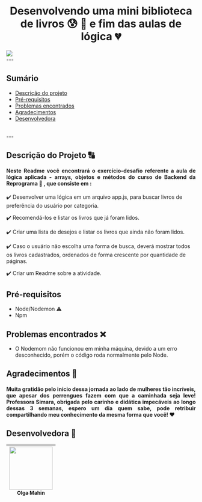 # <h1 align="center"> Desenvolvendo uma mini biblioteca de livros :cold_sweat: :muscle: e fim das aulas de lógica :broken_heart: </h1>

<img src="https://img.shields.io/badge/cheirinho-de%20conclu%C3%ADdo-orange?style=for-the-badge&logo=appveyor"/>

<br>
---

## Sumário

* [Descrição do projeto](#descrição-do-projeto)
* [Pré-requisitos](#pré-requisitos)
* [Problemas encontrados](#problemas-encontrados)
* [Agradecimentos](#agradecimentos)
* [Desenvolvedora](#desenvolvedora)

<br>
---

## Descrição do Projeto :capital_abcd:

#### <p align="justify"> Neste Readme você encontrará o exercício-desafio referente a aula de lógica aplicada - arrays, objetos e métodos do curso de Backend da Reprograma 🚀 , que consiste em :

:heavy_check_mark: Desenvolver uma lógica em um arquivo app.js, para buscar livros de preferência do usuário por categoria.

:heavy_check_mark: Recomendá-los e listar os livros que já foram lidos.

:heavy_check_mark: Criar uma lista de desejos e listar os livros que ainda não foram lidos.

:heavy_check_mark: Caso o usuário não escolha uma forma de busca, deverá mostrar todos os livros cadastrados, ordenados de forma crescente por quantidade de páginas.

:heavy_check_mark: Criar um Readme sobre a atividade. </p>

## Pré-requisitos 

* Node/Nodemon :warning:
* Npm 

## Problemas encontrados :x:

* O Nodemom não funcionou em minha máquina, devido a um erro desconhecido, porém o código roda normalmente pelo Node.

## Agradecimentos :raised_hands:

#### <p align="justify"> Muita gratidão pelo início dessa jornada ao lado de mulheres tão incríveis, que apesar dos perrengues fazem com que a caminhada seja leve! Professora Simara, obrigada pelo carinho e didática impecáveis ao longo dessas 3 semanas, espero um dia quem sabe, pode retribuir compartilhando meu conhecimento da mesma forma que você! :heart: </p>

## Desenvolvedora :crown:

[<img src="https://avatars.githubusercontent.com/u/79282971?v=4" width=115 > <br> <sub> Olga Mahin </sub>](https://github.com/omahin) |
| :---: |  
